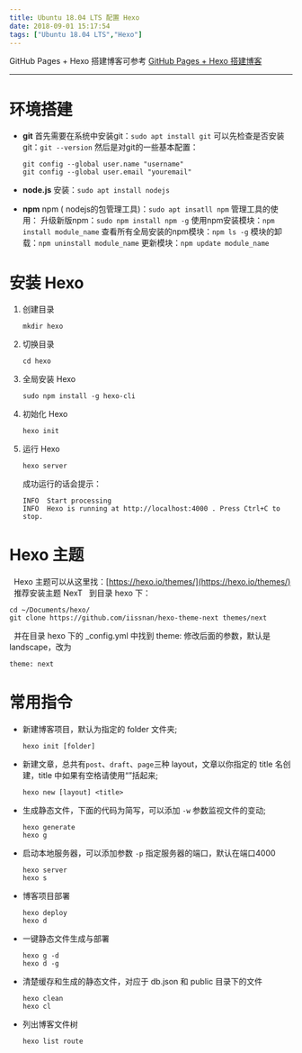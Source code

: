 ```yaml
---
title: Ubuntu 18.04 LTS 配置 Hexo
date: 2018-09-01 15:17:54
tags: ["Ubuntu 18.04 LTS","Hexo"]
---
```


GitHub Pages + Hexo 搭建博客可参考 [GitHub Pages + Hexo 搭建博客](http://crazymilk.github.io/2015/12/28/GitHub-Pages-Hexo%E6%90%AD%E5%BB%BA%E5%8D%9A%E5%AE%A2/#more)

---

# 环境搭建
- **git**
首先需要在系统中安装git：`sudo apt install git`
可以先检查是否安装git：`git --version`
然后是对git的一些基本配置：
    ```
    git config --global user.name "username"
    git config --global user.email "youremail"
    ```
- **node.js**
安装：`sudo apt install nodejs`

- **npm**
npm ( nodejs的包管理工具)：`sudo apt insatll npm`
管理工具的使用：
升级新版npm：`sudo npm install npm -g`
使用npm安装模块：`npm install module_name`
查看所有全局安装的npm模块：`npm ls -g`
模块的卸载：`npm uninstall module_name`
更新模块：`npm update module_name`

# 安装 Hexo
1. 创建目录
    ```
    mkdir hexo
    ```
2. 切换目录
    ```
    cd hexo
    ```
3. 全局安装 Hexo
    ```
    sudo npm install -g hexo-cli
    ```
4. 初始化 Hexo
    ```
    hexo init
    ```
5. 运行 Hexo
    ```
    hexo server
    ```
    成功运行的话会提示：
    ```
    INFO  Start processing
    INFO  Hexo is running at http://localhost:4000 . Press Ctrl+C to stop.
    ```
# Hexo 主题
&nbsp;&nbsp;Hexo 主题可以从这里找：[https://hexo.io/themes/](https://hexo.io/themes/)
&nbsp;&nbsp;推荐安装主题 NexT
&nbsp;&nbsp;到目录 hexo 下：
```
cd ~/Documents/hexo/
git clone https://github.com/iissnan/hexo-theme-next themes/next
```
&nbsp;&nbsp;并在目录 hexo 下的 _config.yml 中找到 theme: 修改后面的参数，默认是 landscape，改为
```
theme: next
```
# 常用指令
- 新建博客项目，默认为指定的 folder 文件夹;
    ```
    hexo init [folder]
    ```
- 新建文章，总共有`post`、`draft`、`page`三种 layout，文章以你指定的 title 名创建，title 中如果有空格请使用“”括起来;
    ```
    hexo new [layout] <title>
    ```
- 生成静态文件，下面的代码为简写，可以添加 `-w` 参数监视文件的变动;
    ```
    hexo generate
    hexo g
    ```
- 启动本地服务器，可以添加参数 `-p` 指定服务器的端口，默认在端口4000
    ```
    hexo server
    hexo s
    ```
- 博客项目部署
    ```
    hexo deploy
    hexo d
    ```
- 一键静态文件生成与部署
    ```    
    hexo g -d
    hexo d -g
    ```
- 清楚缓存和生成的静态文件，对应于 db.json 和 public 目录下的文件
    ```
    hexo clean
    hexo cl
    ```
- 列出博客文件树
    ```
    hexo list route
    ```
